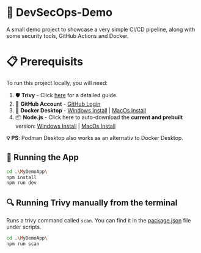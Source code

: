 # 🔐 DevSecOps-Demo
A small demo project to showcase a very simple CI/CD pipeline, along with some security tools, GitHub Actions and Docker.

# 📋 Prerequisits
To run this project locally, you will need:

1. 🛡️ **Trivy** - Click [here](/Trivy.md) for a detailed guide.
2. 🐙 **GitHub Account** - [GitHub Login](https://github.com/login)
3. 🐳 **Docker Desktop** - [Windows Install](https://docs.docker.com/desktop/setup/install/windows-install/) | [MacOs Install](https://docs.docker.com/desktop/setup/install/mac-install/)
4. 📦 **Node.js** - Click here to auto-download the **current and prebuilt** version: [Windows Install](https://nodejs.org/dist/v24.6.0/node-v24.6.0-x64.msi) | [MacOs Install](https://nodejs.org/dist/v24.6.0/node-v24.6.0.pkg)

**💡 PS**: Podman Desktop also works as an alternativ to Docker Desktop.

## 🚀 Running the App
```bash
cd .\MyDemoApp\
npm install
npm run dev
```

## 🔍 Running Trivy manually from the terminal
Runs a trivy command called `scan`. You can find it in the [package.json](/MyDemoApp/package.json) file under scripts.
```bash
cd .\MyDemoApp\
npm run scan
```